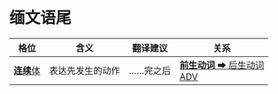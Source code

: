 # 缅文语尾


|格位|含义|翻译建议|关系|
|-|-|-|-|
|[**连续**体](https://assets-hk.wikipali.org/pali-handbook/zh-Hans/declension/abl.html)|表达先发生的动作|……完之后|[**前生动词** ➡ 后生动词<br>ADV](https://assets-hk.wikipali.org/pali-handbook/zh-Hans/basic-relation/abl/abl-coc.html)|